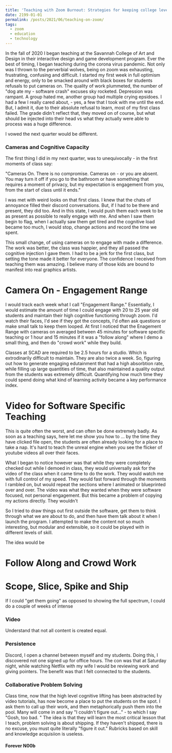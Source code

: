 ```yaml
---
title: 'Teaching with Zoom Burnout: Strategies for keeping college level students engaged'
date: 2199-01-01
permalink: /posts/2021/06/teaching-on-zoom/
tags:
  - zoom
  - education
  - technology
---
```

In the fall of 2020 I began teaching at the Savannah College of Art and Design in their interactive design and game development program. Ever the best of timing, I began teaching during the corona virus pandemic. Not only was I thrown to the perverbial wolves, being on zoom was exhausting, frustrating, confusing and difficult. I started my first week in full optimism and energy, only to be smacked around with black boxes for students refusals to put cameras on. The quality of work plummeted, the number of "dog ate my - software crash" excuses sky rocketed. Depression was rampant. A group hated me, another group had multiple crying epsidoes. I had a few I really cared about, - yes, a few that I took with me until the end. But, I admit it, due to their absolute refusal to learn, most of my first class failed. The grade didn't reflect that, they moved on of course, but what should be injected into their head vs what they actually were able to process was a huge difference.

I vowed the next quarter would be different.

### Cameras and Cognitive Capacity
The first thing I did in my next quarter, was to unequivocally - in the first moments of class say:

"Cameras On. There is no compromise. Cameras on - or you are absent.
You may turn it off if you go to the bathroom or have something that requires a moment of privacy, but my expectation is engagement from you, from the start of class until it ends."

I was met with weird looks on that first class. I knew that the chats of annoyance filled their discord conversations. But, if I had to be there and present, they did too. And in this state, I would push them each week to be as present as possible to really engage with me. And when I saw them begin to flag, when I actually saw them get tired and the cognitive load became too much, I would stop, change actions and record the time we spent.

This small change, of using cameras on to engage with made a difference. The work was better, the class was happier, and they all passed the cognitive injection I gave them. I had to be a jerk for the first class, but setting the tone made it better for everyone. The confidence I received from teaching them was amazing. I believe many of those kids are bound to manifest into real graphics artists.


# Camera On - Engagement Range
I would track each week what I call "Engagement Range." Essentially, I would estimate the amount of time I could engage with 20 to 25 year old students and maintain their high cognitive functioning through zoom. I'd watch their faces, I'd see if they got the concepts, I'd often ask questions or make small talk to  keep them looped. At first I noticed that the Enagement Range with cameras on averaged between 45 minutes for software specific teaching or 1 hour and 15 minutes if it was a "follow along" where I demo a small thing, and then do "crowd work" while they build.

Classes at SCAD are required to be 2.5 hours for a studio. Which is extrodinarily difficult to maintain. They are also twice a week. So, figuring out how to generate engaging edutainment that had a high absorbtion rate, while filling up large quantities of time, that also maintained a quality output from the students was extremely difficult. Quantifying how much time they could spend doing what kind of learning activity became a key performance index.


# Video for Software Specific Teaching
This is quite often the worst, and can often be done extremely badly. As soon as a teaching says, here let me show you how to ... by the time they have clicked file open, the students are often already looking for a place to take a nap. It's hard to teach the unreal engine when you see the flicker of youtube videos all over their faces.

What I began to notice however was that while they were completely checked out while I demoed in class, they would universally ask for the video of the class when it came time to do the work. They would watch me with full control of my speed. They would fast forward through the moments I rambled on, but would repeat the sections where I animated or blueprinted over and over. The video was what they wanted when they were software focused, not personal engagement. But this became a problem of copying my actions directly. They wouldn't  


So I tried to draw things out first outside the software, get them to think through what we are about to do, and then have them talk about it when I launch the program. I attempted to make the content not so much interesting, but modular and extensible, so it could be played with in different levels of skill.

The idea would be

# Follow Along and Crowd Work


# Scope, Slice, Spike and Ship
If I could "get them going" as opposed to showing the full spectrum, I could do a couple of weeks of intense



### Video

Understand that not all content is created equal.


### Persistence

Discord, I open a channel between myself and my students. Doing this, I discovered not one signed up for office hours.
The con was that at Saturday night, while watching Netflix with my wife I would be reviewing work and giving pointers. The benefit was that I felt connected to the students.


### Collaborative Problem Solving

Class time, now that the high level cognitive lifting has been abstracted by video tutorials, has now become a place to put the students on the spot. I ask them to call up their work, and then metaphorically push them into the pool. Many will come in and say "I couldn't figure out..." - to which I say "Gosh, too bad. " The idea is that they will learn the most critical lesson that I teach, problem solving is about shipping. If they haven't shipped, there is no excuse, you must quite literally "figure it out."
Rubricks based on skill and knowledge acquisiion is useless.

#### Forever N00b
